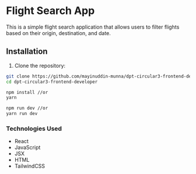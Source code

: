 
# Flight Search App

This is a simple flight search application that allows users to filter flights based on their origin, destination, and date.

## Installation

1. Clone the repository:

```bash
git clone https://github.com/mayinuddin-munna/dpt-circular3-frontend-developer
cd dpt-circular3-frontend-developer

npm install //or
yarn

npm run dev //or
yarn run dev
```
### Technologies Used
* React
* JavaScript
* JSX
* HTML
* TailwindCSS